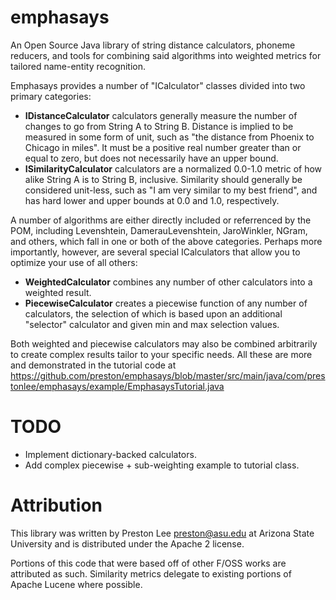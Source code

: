 emphasays
=========

An Open Source Java library of string distance calculators, phoneme reducers, and tools for combining said algorithms into weighted metrics for tailored name-entity recognition.

Emphasays provides a number of "ICalculator" classes divided into two primary categories:

- **IDistanceCalculator** calculators generally measure the number of changes to go from String A to String B. Distance is implied to be measured in some form of unit, such as "the distance from Phoenix to Chicago in miles". It must be a positive real number greater than or equal to zero, but does not necessarily have an upper bound.
- **ISimilarityCalculator** calculators are a normalized 0.0-1.0 metric of how alike String A is to String B, inclusive. Similarity should generally be considered unit-less, such as "I am very similar to my best friend", and has hard lower and upper bounds at 0.0 and 1.0, respectively. 

A number of algorithms are either directly included or referrenced by the POM, including Levenshtein, DamerauLevenshtein, JaroWinkler, NGram, and others, which fall in one or both of the above categories. Perhaps more importantly, however, are several special ICalculators that allow you to optimize your use of all others:

- **WeightedCalculator** combines any number of other calculators into a weighted result. 
- **PiecewiseCalculator** creates a piecewise function of any number of calculators, the selection of which is based upon an additional "selector" calculator and given min and max selection values.

Both weighted and piecewise calculators may also be combined arbitrarily to create complex results tailor to your specific needs. All these are more and demonstrated in the tutorial code at https://github.com/preston/emphasays/blob/master/src/main/java/com/prestonlee/emphasays/example/EmphasaysTutorial.java

TODO
========
- Implement dictionary-backed calculators.
- Add complex piecewise + sub-weighting example to tutorial class.

Attribution
========

This library was written by Preston Lee <preston@asu.edu> at Arizona State University and is distributed under the Apache 2 license.

Portions of this code that were based off of other F/OSS works are attributed as such. Similarity metrics delegate to existing portions of Apache Lucene where possible.

